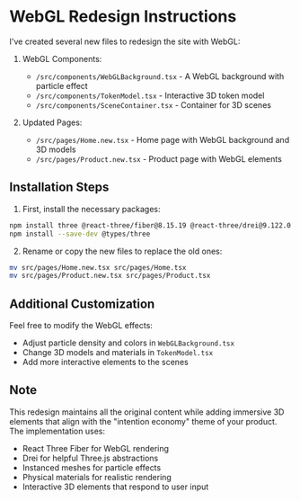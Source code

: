 # WebGL Redesign Instructions

I've created several new files to redesign the site with WebGL:

1. WebGL Components:
   - `/src/components/WebGLBackground.tsx` - A WebGL background with particle effect
   - `/src/components/TokenModel.tsx` - Interactive 3D token model
   - `/src/components/SceneContainer.tsx` - Container for 3D scenes

2. Updated Pages:
   - `/src/pages/Home.new.tsx` - Home page with WebGL background and 3D models
   - `/src/pages/Product.new.tsx` - Product page with WebGL elements

## Installation Steps

1. First, install the necessary packages:
```bash
npm install three @react-three/fiber@8.15.19 @react-three/drei@9.122.0 --legacy-peer-deps
npm install --save-dev @types/three
```

2. Rename or copy the new files to replace the old ones:
```bash
mv src/pages/Home.new.tsx src/pages/Home.tsx
mv src/pages/Product.new.tsx src/pages/Product.tsx
```

## Additional Customization

Feel free to modify the WebGL effects:
- Adjust particle density and colors in `WebGLBackground.tsx`
- Change 3D models and materials in `TokenModel.tsx`
- Add more interactive elements to the scenes

## Note
This redesign maintains all the original content while adding immersive 3D elements that align with the "intention economy" theme of your product. The implementation uses:

- React Three Fiber for WebGL rendering
- Drei for helpful Three.js abstractions
- Instanced meshes for particle effects
- Physical materials for realistic rendering
- Interactive 3D elements that respond to user input
